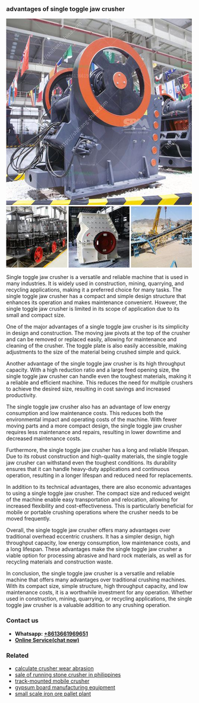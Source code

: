 <h3>advantages of single toggle jaw crusher</h3><img src='1702259942.jpg' alt=''><p>Single toggle jaw crusher is a versatile and reliable machine that is used in many industries. It is widely used in construction, mining, quarrying, and recycling applications, making it a preferred choice for many tasks. The single toggle jaw crusher has a compact and simple design structure that enhances its operation and makes maintenance convenient. However, the single toggle jaw crusher is limited in its scope of application due to its small and compact size.</p><p>One of the major advantages of a single toggle jaw crusher is its simplicity in design and construction. The moving jaw pivots at the top of the crusher and can be removed or replaced easily, allowing for maintenance and cleaning of the crusher. The toggle plate is also easily accessible, making adjustments to the size of the material being crushed simple and quick.</p><p>Another advantage of the single toggle jaw crusher is its high throughput capacity. With a high reduction ratio and a large feed opening size, the single toggle jaw crusher can handle even the toughest materials, making it a reliable and efficient machine. This reduces the need for multiple crushers to achieve the desired size, resulting in cost savings and increased productivity.</p><p>The single toggle jaw crusher also has an advantage of low energy consumption and low maintenance costs. This reduces both the environmental impact and operating costs of the machine. With fewer moving parts and a more compact design, the single toggle jaw crusher requires less maintenance and repairs, resulting in lower downtime and decreased maintenance costs.</p><p>Furthermore, the single toggle jaw crusher has a long and reliable lifespan. Due to its robust construction and high-quality materials, the single toggle jaw crusher can withstand even the toughest conditions. Its durability ensures that it can handle heavy-duty applications and continuous operation, resulting in a longer lifespan and reduced need for replacements.</p><p>In addition to its technical advantages, there are also economic advantages to using a single toggle jaw crusher. The compact size and reduced weight of the machine enable easy transportation and relocation, allowing for increased flexibility and cost-effectiveness. This is particularly beneficial for mobile or portable crushing operations where the crusher needs to be moved frequently.</p><p>Overall, the single toggle jaw crusher offers many advantages over traditional overhead eccentric crushers. It has a simpler design, high throughput capacity, low energy consumption, low maintenance costs, and a long lifespan. These advantages make the single toggle jaw crusher a viable option for processing abrasive and hard rock materials, as well as for recycling materials and construction waste.</p><p>In conclusion, the single toggle jaw crusher is a versatile and reliable machine that offers many advantages over traditional crushing machines. With its compact size, simple structure, high throughput capacity, and low maintenance costs, it is a worthwhile investment for any operation. Whether used in construction, mining, quarrying, or recycling applications, the single toggle jaw crusher is a valuable addition to any crushing operation.</p><h3>Contact us</h3><ul><li><strong>Whatsapp:&nbsp;<a href="https://wa.me/8613661969651">+8613661969651</a></strong></li><li><a href="https://swt.shibang-china.com/?git&amp;zhl&amp;advantages of single toggle jaw crusher"><strong>Online Service(chat now)</strong></a></li></ul><h3>Related</h3><ul><li><a href='calculate crusher wear abrasion.md'>calculate crusher wear abrasion</a></li><li><a href='sale of running stone crusher in philippines.md'>sale of running stone crusher in philippines</a></li><li><a href='trackmounted mobile crusher.md'>track-mounted mobile crusher</a></li><li><a href='gypsum board manufacturing equipment.md'>gypsum board manufacturing equipment</a></li><li><a href='small scale iron ore pallet plant.md'>small scale iron ore pallet plant</a></li></ul>